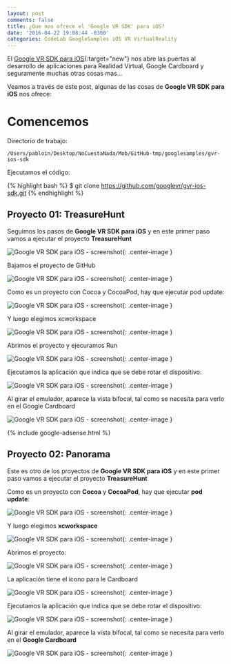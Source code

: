 ```yaml
---
layout: post
comments: false
title: ¿Que nos ofrece el 'Google VR SDK' para iOS?
date: '2016-04-22 19:08:44 -0300'
categories: CodeLab GoogleSamples iOS VR VirtualReality
---
```


El [Google VR SDK para iOS](https://developers.google.com/vr/ios/){:target="new"} nos abre las puertas al desarrollo de aplicaciones para Realidad Virtual, Google Cardboard y seguramente muchas otras cosas mas...

Veamos a través de este post, algunas de las cosas de **Google VR SDK para iOS** nos ofrece:

# Comencemos

Directorio de trabajo:

```
/Users/pabloin/Desktop/NoCuestaNada/Mob/GitHub-tmp/googlesamples/gvr-ios-sdk
```

Ejecutamos el código:

{% highlight bash %} $ git clone https://github.com/googlevr/gvr-ios-sdk.git {% endhighlight %}

## Proyecto 01: TreasureHunt

Seguimos los pasos de **Google VR SDK para iOS** y en este primer paso vamos a ejecutar el proyecto **TreasureHunt**

![Google VR SDK para iOS - screenshot](/assets/post_008_iosVR_img_01.png){: .center-image }

Bajamos el proyecto de GitHub

![Google VR SDK para iOS - screenshot](/assets/post_008_iosVR_img_02.png){: .center-image }

Como es un proyecto con Cocoa y CocoaPod, hay que ejecutar pod update:

![Google VR SDK para iOS - screenshot](/assets/post_008_iosVR_img_03.png){: .center-image }

Y luego elegimos xcworkspace

![Google VR SDK para iOS - screenshot](/assets/post_008_iosVR_img_04.png){: .center-image }

Abrimos el proyecto y ejecuramos Run

![Google VR SDK para iOS - screenshot](/assets/post_008_iosVR_img_05.png){: .center-image }

Ejecutamos la aplicación que indica que se debe rotar el dispositivo:

![Google VR SDK para iOS - screenshot](/assets/post_008_iosVR_img_06.png){: .center-image }

Al girar el emulador, aparece la vista bifocal, tal como se necesita para verlo en el Google Cardboard

![Google VR SDK para iOS - screenshot](/assets/post_008_iosVR_img_07.png){: .center-image }

{% include google-adsense.html %}<br>

## Proyecto 02: Panorama

Este es otro de los proyectos de **Google VR SDK para iOS** y en este primer paso vamos a ejecutar el proyecto **TreasureHunt**


Como es un proyecto con **Cocoa** y **CocoaPod**, hay que ejecutar **pod update**:

![Google VR SDK para iOS - screenshot](/assets/post_008_iosVR_img_20.png){: .center-image }

Y luego elegimos **xcworkspace**

![Google VR SDK para iOS - screenshot](/assets/post_008_iosVR_img_21.png){: .center-image }

Abrimos el proyecto:

![Google VR SDK para iOS - screenshot](/assets/post_008_iosVR_img_22.png){: .center-image }

La aplicación tiene el icono para le Cardboard

![Google VR SDK para iOS - screenshot](/assets/post_008_iosVR_img_23.png){: .center-image }

Ejecutamos la aplicación que indica que se debe rotar el dispositivo:

![Google VR SDK para iOS - screenshot](/assets/post_008_iosVR_img_24.png){: .center-image }

Al girar el emulador, aparece la vista bifocal, tal como se necesita para verlo en el **Google Cardboard**

![Google VR SDK para iOS - screenshot](/assets/post_008_iosVR_img_25.png){: .center-image }
